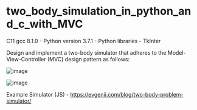 # two_body_simulation_in_python_and_c_with_MVC
C11 gcc 8.1.0    -   Python version 3.7.1  -  Python libraries - TkInter

Design and implement a two-body simulator that adheres to the Model-View-Controller (MVC) design pattern as follows:

![image](https://user-images.githubusercontent.com/44711182/120930051-511b5e00-c6f4-11eb-8433-8430bb1df8af.png)

![image](https://user-images.githubusercontent.com/44711182/120930076-6c866900-c6f4-11eb-8980-be54f0fb2196.png)


Example Simulator (JS) - https://evgenii.com/blog/two-body-problem-simulator/

